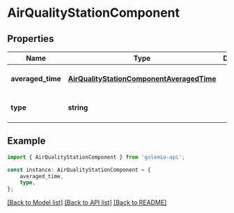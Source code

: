 # AirQualityStationComponent


## Properties

Name | Type | Description | Notes
------------ | ------------- | ------------- | -------------
**averaged_time** | [**AirQualityStationComponentAveragedTime**](AirQualityStationComponentAveragedTime.md) |  | [optional] [default to undefined]
**type** | **string** |  | [optional] [default to undefined]

## Example

```typescript
import { AirQualityStationComponent } from 'golemio-api';

const instance: AirQualityStationComponent = {
    averaged_time,
    type,
};
```

[[Back to Model list]](../README.md#documentation-for-models) [[Back to API list]](../README.md#documentation-for-api-endpoints) [[Back to README]](../README.md)
